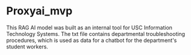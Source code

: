 # Proxyai_mvp
This RAG AI model was built as an internal tool for USC Information Technology Systems. The txt file contains departmental troubleshooting procedures, which is used as data for a chatbot for the department's student workers.